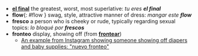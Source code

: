 - [**el final**](https://www.que-quiere-decir.com/el-final/) the greatest, worst, most superlative: _tu eres **el final**_
- **flow**{: #flow } swag, style, attractive manner of dress: *mangar este **flow***
- **fresco** a person who is cheeky or rude, typically regarding sexual topics: *lo bloqué por **frescos***
- **fronteo** display, showing off (from [**frontear**](https://www.asale.org/damer/frontear))
    - [ An example from Instagram showing someone showing off diapers and baby supplies: "nuevo fronteo"](https://www.instagram.com/reel/Cwpo4z5u6oV/)